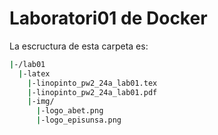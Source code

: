 # Laboratori01 de Docker
La escructura de esta carpeta es:
```bash
|-/lab01
  |-latex
    |-linopinto_pw2_24a_lab01.tex
    |-linopinto_pw2_24a_lab01.pdf
    |-img/
      |-logo_abet.png
      |-logo_episunsa.png
```